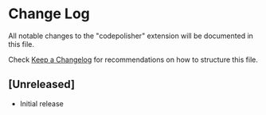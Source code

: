 # Change Log

All notable changes to the "codepolisher" extension will be documented in this file.

Check [Keep a Changelog](http://keepachangelog.com/) for recommendations on how to structure this file.

## [Unreleased]

- Initial release